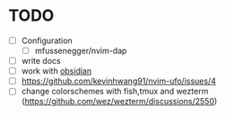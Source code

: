# TODO
- [ ] Configuration
    - [ ] mfussenegger/nvim-dap
- [ ] write docs
- [ ] work with [obsidian](https://github.com/epwalsh/obsidian.nvim)
- [ ] <https://github.com/kevinhwang91/nvim-ufo/issues/4>
- [ ] change colorschemes with fish,tmux and wezterm (https://github.com/wez/wezterm/discussions/2550)
